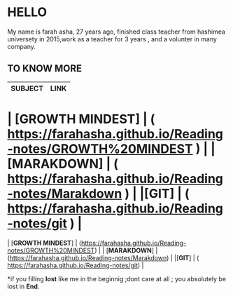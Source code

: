 # HELLO
My name is farah asha, 27 years ago, finished class teacher from hashimea universety in 2015,work as a teacher for 3 years , and a volunter in many company.





 ## TO KNOW MORE
 
| **SUBJECT**          |  **LINK**                       |
|   ---------------    |   ---------------------------------------    |

| [**GROWTH MINDEST**] |  ( https://farahasha.github.io/Reading-notes/GROWTH%20MINDEST )  |
| [**MARAKDOWN**]      | ( https://farahasha.github.io/Reading-notes/Marakdown ) |
|[**GIT**]             | ( https://farahasha.github.io/Reading-notes/git ) |
=======
| [**GROWTH MINDEST**] |  (https://farahasha.github.io/Reading-notes/GROWTH%20MINDEST)  |
| [**MARAKDOWN**]      | (https://farahasha.github.io/Reading-notes/Marakdown) |
|[**GIT**]             | ( https://farahasha.github.io/Reading-notes/git) |


*if you filling **lost** like me in the beginnig ;dont care at all ;
you absolutely  be lost in **End**.


